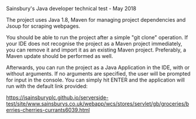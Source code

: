 Sainsbury's Java developer technical test - May 2018

The project uses Java 1.8, Maven for managing project dependencies and Jsoup for scraping webpages.

You should be able to run the project after a simple "git clone" operation.
If your IDE does not recognise the project as a Maven project immediately, you can remove it and import it as an existing Maven project.
Preferably, a Maven update should be performed as well.

Afterwards, you can run the project as a Java Application in the IDE, with or without arguments.
If no arguments are specified, the user will be prompted for input in the console.
You can simply hit ENTER and the application will run with the default link provided:

https://jsainsburyplc.github.io/serverside-test/site/www.sainsburys.co.uk/webapp/wcs/stores/servlet/gb/groceries/berries-cherries-currants6039.html